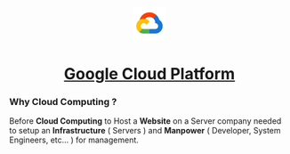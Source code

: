 <p align=center><img src='Cloud.png' width=12%></p>

<h1 align=center><a href='https://cloud.google.com/'>Google Cloud Platform</a></h1>

### Why Cloud Computing ?

Before **Cloud Computing** to Host a **Website** on a Server company needed to setup an **Infrastructure** ( Servers ) and **Manpower** ( Developer, System Engineers, etc... ) for management.
